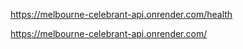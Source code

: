 https://melbourne-celebrant-api.onrender.com/health 

https://melbourne-celebrant-api.onrender.com/ 